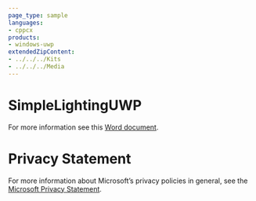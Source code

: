 ```yaml
---
page_type: sample
languages:
- cppcx
products:
- windows-uwp
extendedZipContent:
- ../../../Kits
- ../../../Media
---
```

# SimpleLightingUWP
For more information see this [Word document](Readme.docx).
# Privacy Statement
For more information about Microsoft’s privacy policies in general, see the [Microsoft Privacy Statement](https://privacy.microsoft.com/en-us/privacystatement/).
